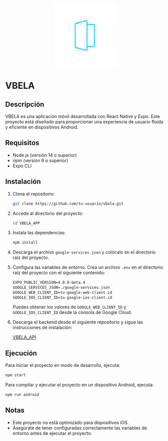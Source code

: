 <p align="center">
  <img src="./src/presentation/assets/icon.png" alt="VBELA Logo" width="200">
</p>

# VBELA

## Descripción

VBELA es una aplicación móvil desarrollada con React Native y Expo. Este proyecto está diseñado para proporcionar una experiencia de usuario fluida y eficiente en dispositivos Android.

## Requisitos

- Node.js (versión 14 o superior)
- npm (versión 6 o superior)
- Expo CLI

## Instalación

1. Clona el repositorio:

   ```sh
   git clone https://github.com/tu-usuario/vbela.git
   ```

2. Accede al directorio del proyecto:

   ```sh
   cd VBELA_APP
   ```

3. Instala las dependencias:

   ```sh
   npm install
   ```

4. Descarga el archivo `google-services.json` y colócalo en el directorio raíz del proyecto.

5. Configura las variables de entorno. Crea un archivo `.env` en el directorio raíz del proyecto con el siguiente contenido:

   ```env
   EXPO_PUBLIC_VERSION=4.0.0-beta.4
   GOOGLE_SERVICES_JSON=./google-services.json
   GOOGLE_WEB_CLIENT_ID=tu-google-web-client-id
   GOOGLE_IOS_CLIENT_ID=tu-google-ios-client-id
   ```

   Puedes obtener los valores de `GOOGLE_WEB_CLIENT_ID` y `GOOGLE_IOS_CLIENT_ID` desde la consola de Google Cloud.

6. Descarga el backend desde el siguiente repositorio y sigue las instrucciones de instalación:

   [VBELA_API](https://github.com/P0ND4/VBELA_API)

## Ejecución

Para iniciar el proyecto en modo de desarrollo, ejecuta:

```sh
npm start
```

Para compilar y ejecutar el proyecto en un dispositivo Android, ejecuta:

```sh
npm run android
```

## Notas

- Este proyecto no está optimizado para dispositivos iOS.
- Asegúrate de tener configuradas correctamente las variables de entorno antes de ejecutar el proyecto.